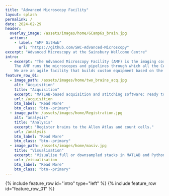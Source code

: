 ```yaml
---
title: "Advanced Microscopy Facility"
layout: splash
permalink: /
date: 2024-02-29
header:
  overlay_image: /assets/images/home/GCamp6s_brain.jpg
  actions:
    - label: "AMF GitHub"
      url: "https://github.com/SWC-Advanced-Microscopy"
excerpt: "Advanced Microscopy at the Sainsbury Wellcome Centre"
intro:
  - excerpt: "The Advanced Microscopy Facility (AMF) is the imaging core facility of the Sainsbury Wellcome Centre, UCL.
    The AMF runs the microscopes and pipelines through which all the Centre's microscopy samples are processed. 
    We are an agile facility that builds custom equipment based on the needs of the Centre and offer highly automated solutions to our scientists' research questions."
feature_row_01:
  - image_path: /assets/images/home/two_brains_acq.jpg
    alt: "Acquisition"
    title: "Acquisition"
    excerpt: "MATLAB-based acquisition and stitching software: ready to install and ready to modify."
    url: /acquisition
    btn_label: "Read More"
    btn_class: "btn--primary"
  - image_path: /assets/images/home/Registration.jpg
    alt: "analysis"
    title: "Analysis"
    excerpt: "Register brains to the Allen Atlas and count cells."
    url: /analysis
    btn_label: "Read More"
    btn_class: "btn--primary"
  - image_path: /assets/images/home/masiv.jpg
    title: "Visualisation"
    excerpt: "Visualise full or downsampled stacks in MATLAB and Python."
    url: /visualisation
    btn_label: "Read More"
    btn_class: "btn--primary"
---
```


{% include feature_row id="intro" type="left" %}
{% include feature_row id="feature_row_01"      %}

